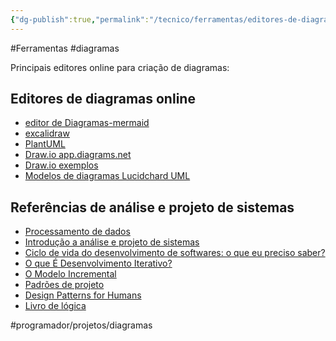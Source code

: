```yaml
---
{"dg-publish":true,"permalink":"/tecnico/ferramentas/editores-de-diagramas/","title":"Editores de diagramas","metatags":{"description":"Principais editores online para criação de diagramas."},"noteIcon":1,"updated":"2025-06-20T21:32:59.044-03:00"}
---
```


#Ferramentas #diagramas

Principais editores online para criação de diagramas:

## Editores de diagramas online

- [editor de Diagramas-mermaid](Editor%20de%20Diagramas%20mermaid.md)
- [excalidraw](https://excalidraw.com/)
- [PlantUML](https://plantuml.com/)
- [Draw.io app.diagrams.net](https://app.diagrams.net/)
- [Draw.io exemplos](https://gist.github.com/jocile/b98add89c82e8629eb11b409c5dd0e69)
- [Modelos de diagramas Lucidchard UML](https://www.lucidchart.com/pages/pt/modelos-e-exemplos-de-diagramas-uml)

## Referências de análise e projeto de sistemas

- [Processamento de dados](https://blog.betrybe.com/tecnologia/processamento-de-dados/)
- [Introdução a análise e projeto de sistemas](https://programadoresdepre.com.br/introducao-a-analise-e-projeto-de-sistemas/)
- [Ciclo de vida do desenvolvimento de softwares: o que eu preciso saber?](https://gaea.com.br/ciclo-de-vida-do-desenvolvimento-de-softwares-o-que-eu-preciso-saber/)
- [O que É Desenvolvimento Iterativo?](https://www.cin.ufpe.br/~gta/rup-vc/core.base_rup/guidances/supportingmaterials/develop_iteratively_1F6AE780.html)
- [O Modelo Incremental](https://medium.com/contexto-delimitado/o-modelo-incremental-b41fc06cac04)
- [Padrões de projeto](https://github.com/jocile/patterns/wiki)
- [Design Patterns for Humans](https://roadmap.sh/guides/design-patterns-for-humans)
- [Livro de lógica](https://bibliotecadigitalsenac.com.br/?from=explorar%2F3002%2Fall%3FcontentInfo%3D1306#/legacy/epub/1306)

#programador/projetos/diagramas 
